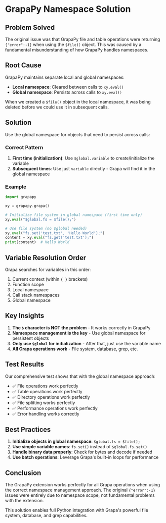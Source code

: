 # GrapaPy Namespace Solution

## Problem Solved

The original issue was that GrapaPy file and table operations were returning `{"error":-1}` when using the `$file()` object. This was caused by a fundamental misunderstanding of how GrapaPy handles namespaces.

## Root Cause

GrapaPy maintains separate local and global namespaces:
- **Local namespace**: Cleared between calls to `xy.eval()`
- **Global namespace**: Persists across calls to `xy.eval()`

When we created a `$file()` object in the local namespace, it was being deleted before we could use it in subsequent calls.

## Solution

Use the global namespace for objects that need to persist across calls:

### Correct Pattern

1. **First time (initialization)**: Use `$global.variable` to create/initialize the variable
2. **Subsequent times**: Use just `variable` directly - Grapa will find it in the global namespace

### Example

```python
import grapapy

xy = grapapy.grapa()

# Initialize file system in global namespace (first time only)
xy.eval("$global.fs = $file();")

# Use file system (no $global needed)
xy.eval("fs.set('test.txt', 'Hello World');")
content = xy.eval("fs.get('test.txt');")
print(content)  # Hello World
```

## Variable Resolution Order

Grapa searches for variables in this order:
1. Current context (within `{ }` brackets)
2. Function scope
3. Local namespace
4. Call stack namespaces
5. Global namespace

## Key Insights

1. **The `$` character is NOT the problem** - It works correctly in GrapaPy
2. **Namespace management is the key** - Use global namespace for persistent objects
3. **Only use `$global` for initialization** - After that, just use the variable name
4. **All Grapa operations work** - File system, database, grep, etc.

## Test Results

Our comprehensive test shows that with the global namespace approach:

- ✅ File operations work perfectly
- ✅ Table operations work perfectly  
- ✅ Directory operations work perfectly
- ✅ File splitting works perfectly
- ✅ Performance operations work perfectly
- ✅ Error handling works correctly

## Best Practices

1. **Initialize objects in global namespace**: `$global.fs = $file();`
2. **Use simple variable names**: `fs.set()` instead of `$global.fs.set()`
3. **Handle binary data properly**: Check for bytes and decode if needed
4. **Use batch operations**: Leverage Grapa's built-in loops for performance

## Conclusion

The GrapaPy extension works perfectly for all Grapa operations when using the correct namespace management approach. The original `{"error":-1}` issues were entirely due to namespace scope, not fundamental problems with the extension.

This solution enables full Python integration with Grapa's powerful file system, database, and grep capabilities. 